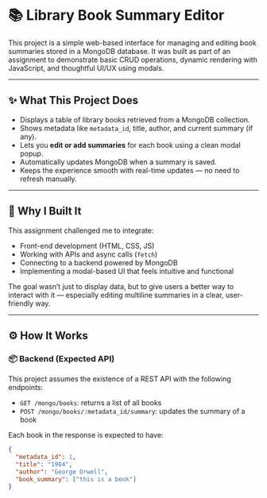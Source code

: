 # 📚 Library Book Summary Editor

This project is a simple web-based interface for managing and editing book summaries stored in a MongoDB database. It was built as part of an assignment to demonstrate basic CRUD operations, dynamic rendering with JavaScript, and thoughtful UI/UX using modals.

---

## ✨ What This Project Does

- Displays a table of library books retrieved from a MongoDB collection.
- Shows metadata like `metadata_id`, title, author, and current summary (if any).
- Lets you **edit or add summaries** for each book using a clean modal popup.
- Automatically updates MongoDB when a summary is saved.
- Keeps the experience smooth with real-time updates — no need to refresh manually.

---

## 🧠 Why I Built It

This assignment challenged me to integrate:
- Front-end development (HTML, CSS, JS)
- Working with APIs and async calls (`fetch`)
- Connecting to a backend powered by MongoDB
- Implementing a modal-based UI that feels intuitive and functional

The goal wasn’t just to display data, but to give users a better way to interact with it — especially editing multiline summaries in a clear, user-friendly way.

---

## ⚙️ How It Works

### 📦 Backend (Expected API)

This project assumes the existence of a REST API with the following endpoints:

- `GET /mongo/books`: returns a list of all books
- `POST /mongo/books/:metadata_id/summary`: updates the summary of a book

Each book in the response is expected to have:
```json
{
  "metadata_id": 1,
  "title": "1984",
  "author": "George Orwell",
  "book_summary": ["this is a book"]
}
